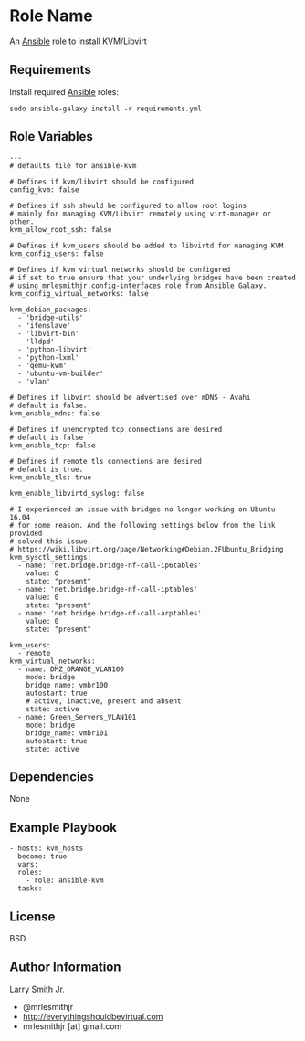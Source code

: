 Role Name
=========

An [Ansible] role to install KVM/Libvirt

Requirements
------------

Install required [Ansible] roles:
```
sudo ansible-galaxy install -r requirements.yml
```

Role Variables
--------------

```
---
# defaults file for ansible-kvm

# Defines if kvm/libvirt should be configured
config_kvm: false

# Defines if ssh should be configured to allow root logins
# mainly for managing KVM/Libvirt remotely using virt-manager or other.
kvm_allow_root_ssh: false

# Defines if kvm_users should be added to libvirtd for managing KVM
kvm_config_users: false

# Defines if kvm virtual networks should be configured
# if set to true ensure that your underlying bridges have been created
# using mrlesmithjr.config-interfaces role from Ansible Galaxy.
kvm_config_virtual_networks: false

kvm_debian_packages:
  - 'bridge-utils'
  - 'ifenslave'
  - 'libvirt-bin'
  - 'lldpd'
  - 'python-libvirt'
  - 'python-lxml'
  - 'qemu-kvm'
  - 'ubuntu-vm-builder'
  - 'vlan'

# Defines if libvirt should be advertised over mDNS - Avahi
# default is false.
kvm_enable_mdns: false

# Defines if unencrypted tcp connections are desired
# default is false
kvm_enable_tcp: false

# Defines if remote tls connections are desired
# default is true.
kvm_enable_tls: true

kvm_enable_libvirtd_syslog: false

# I experienced an issue with bridges no longer working on Ubuntu 16.04
# for some reason. And the following settings below from the link provided
# solved this issue.
# https://wiki.libvirt.org/page/Networking#Debian.2FUbuntu_Bridging
kvm_sysctl_settings:
  - name: 'net.bridge.bridge-nf-call-ip6tables'
    value: 0
    state: "present"
  - name: 'net.bridge.bridge-nf-call-iptables'
    value: 0
    state: "present"
  - name: 'net.bridge.bridge-nf-call-arptables'
    value: 0
    state: "present"

kvm_users:
  - remote
kvm_virtual_networks:
  - name: DMZ_ORANGE_VLAN100
    mode: bridge
    bridge_name: vmbr100
    autostart: true
    # active, inactive, present and absent
    state: active
  - name: Green_Servers_VLAN101
    mode: bridge
    bridge_name: vmbr101
    autostart: true
    state: active
```

Dependencies
------------

None

Example Playbook
----------------

```
- hosts: kvm_hosts
  become: true
  vars:
  roles:
    - role: ansible-kvm
  tasks:
```

License
-------

BSD

Author Information
------------------

Larry Smith Jr.
- @mrlesmithjr
- http://everythingshouldbevirtual.com
- mrlesmithjr [at] gmail.com

[Ansible]: <https://www.ansible.com>
